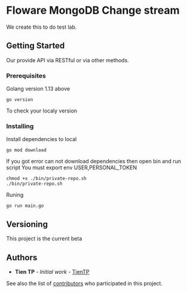 # Floware MongoDB Change stream
We create this to do test lab.
## Getting Started

Our provide API via RESTful or via other methods.

### Prerequisites

Golang version 1.13 above

```
go version
```
To check your localy version
### Installing
Install dependencies to local
```
go mod download
```
If you got error can not download dependencies then open bin and run script
You must export env USER,PERSONAL_TOKEN 
```
chmod +x ./bin/private-repo.sh
./bin/private-repo.sh
```

Runing
```
go run main.go
```

## Versioning

This project is the current beta

## Authors

* **Tien TP** - *Initial work* - [TienTP](https://github.com/tientp-floware)

See also the list of [contributors](https://github.com/tientp-floware/mgodb-stream/pulse) who participated in this project.
